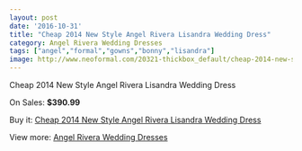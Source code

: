 ```yaml
---
layout: post
date: '2016-10-31'
title: "Cheap 2014 New Style Angel Rivera Lisandra Wedding Dress"
category: Angel Rivera Wedding Dresses
tags: ["angel","formal","gowns","bonny","lisandra"]
image: http://www.neoformal.com/20321-thickbox_default/cheap-2014-new-style-angel-rivera-lisandra-wedding-dress.jpg
---
```

Cheap 2014 New Style Angel Rivera Lisandra Wedding Dress

On Sales: **$390.99**
<a href="https://www.neoformal.com/en/angel-rivera-wedding-dresses-2014/6467-cheap-2014-new-style-angel-rivera-lisandra-wedding-dress.html"><amp-img layout="responsive" width="600" height="600" src="//www.neoformal.com/20321-thickbox_default/cheap-2014-new-style-angel-rivera-lisandra-wedding-dress.jpg" alt="Cheap 2014 New Style Angel Rivera Lisandra Wedding Dress 0" /></a>
<a href="https://www.neoformal.com/en/angel-rivera-wedding-dresses-2014/6467-cheap-2014-new-style-angel-rivera-lisandra-wedding-dress.html"><amp-img layout="responsive" width="600" height="600" src="//www.neoformal.com/20322-thickbox_default/cheap-2014-new-style-angel-rivera-lisandra-wedding-dress.jpg" alt="Cheap 2014 New Style Angel Rivera Lisandra Wedding Dress 1" /></a>

Buy it: [Cheap 2014 New Style Angel Rivera Lisandra Wedding Dress](https://www.neoformal.com/en/angel-rivera-wedding-dresses-2014/6467-cheap-2014-new-style-angel-rivera-lisandra-wedding-dress.html "Cheap 2014 New Style Angel Rivera Lisandra Wedding Dress")

View more: [Angel Rivera Wedding Dresses](https://www.neoformal.com/en/84-angel-rivera-wedding-dresses-2014 "Angel Rivera Wedding Dresses")